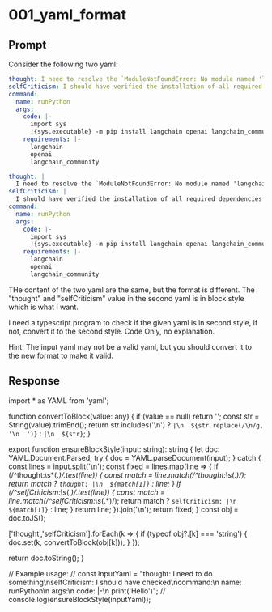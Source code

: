 # 001_yaml_format

## Prompt

Consider the following two yaml:

```yaml
thought: I need to resolve the `ModuleNotFoundError: No module named 'langchain_community'` error by ensuring that all necessary dependencies are correctly installed.
selfCriticism: I should have verified the installation of all required dependencies before running the code.
command:
  name: runPython
  args:
    code: |-
      import sys
      !{sys.executable} -m pip install langchain openai langchain_community
    requirements: |-
      langchain
      openai
      langchain_community
```

```yaml
thought: |
  I need to resolve the `ModuleNotFoundError: No module named 'langchain_community'` error by ensuring that all necessary dependencies are correctly installed.
selfCriticism: |
  I should have verified the installation of all required dependencies before running the code.
command:
  name: runPython
  args:
    code: |-
      import sys
      !{sys.executable} -m pip install langchain openai langchain_community
    requirements: |-
      langchain
      openai
      langchain_community
```

THe content of the two yaml are the same, but the format is different. The "thought" and "selfCriticism" value in the second yaml is in block style which is what I want. 

I need a typescript program to check if the given yaml is in second style, if not, convert it to the second style. Code Only, no explanation.

Hint: The input yaml may not be a valid yaml, but you should convert it to the new format to make it valid.

## Response

import * as YAML from 'yaml';

function convertToBlock(value: any) {
  if (value == null) return '';
  const str = String(value).trimEnd();
  return str.includes('\n') ? `|\n  ${str.replace(/\n/g, '\n  ')}` : `|\n  ${str}`;
}

export function ensureBlockStyle(input: string): string {
  let doc: YAML.Document.Parsed;
  try {
    doc = YAML.parseDocument(input);
  } catch {
    const lines = input.split('\n');
    const fixed = lines.map(line => {
      if (/^thought:\s*(.*)/.test(line)) {
        const match = line.match(/^thought:\s*(.*)/);
        return match ? `thought: |\n  ${match[1]}` : line;
      }
      if (/^selfCriticism:\s*(.*)/.test(line)) {
        const match = line.match(/^selfCriticism:\s*(.*)/);
        return match ? `selfCriticism: |\n  ${match[1]}` : line;
      }
      return line;
    }).join('\n');
    return fixed;
  }
  const obj = doc.toJS();

  ['thought','selfCriticism'].forEach(k => {
    if (typeof obj?.[k] === 'string') {
      doc.set(k, convertToBlock(obj[k]));
    }
  });

  return doc.toString();
}

// Example usage:
// const inputYaml = "thought: I need to do something\nselfCriticism: I should have checked\ncommand:\n  name: runPython\n  args:\n    code: |-\n      print('Hello')";
// console.log(ensureBlockStyle(inputYaml));

